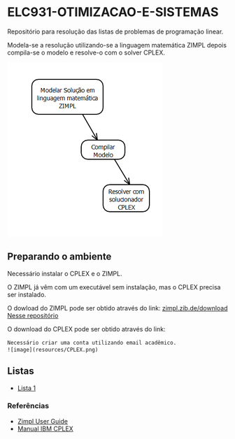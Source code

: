 # ELC931-OTIMIZACAO-E-SISTEMAS

Repositório para resolução das listas de problemas de programação linear.

Modela-se a resolução utilizando-se a linguagem matemática ZIMPL depois compila-se o modelo e resolve-o com o solver CPLEX.

![image](resources/flow.png)

## Preparando o ambiente

Necessário instalar o CPLEX e o ZIMPL.

O ZIMPL já vêm com um executável sem instalação, mas o CPLEX precisa ser instalado.

O dowload do ZIMPL pode ser obtido através do link:
    [zimpl.zib.de/download](https://zimpl.zib.de/download/)
    [Nesse repositório](https://github.com/sganzerla/ELC931-OTIMIZACAO-E-SISTEMAS/blob/main/zimpl.exe)

O download do CPLEX pode ser obtido através do link:
    [](https://www.ibm.com/academic/topic/data-science)

    Necessário criar uma conta utilizando email acadêmico.
    ![image](resources/CPLEX.png)

## Listas

<!-- lista de itens -->
* [Lista 1](Lista1/README.md)

### Referências

* [Zimpl User Guide](resources/ZIMPL.png)
* [Manual IBM CPLEX](https://www.ibm.com/docs/en/icos/12.10.0?topic=SSSA5P_12.10.0/ilog.odms.studio.help/Optimization_Studio/topics/COS_home.html)
